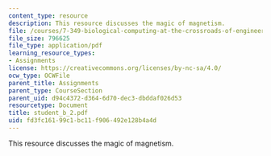 ```yaml
---
content_type: resource
description: This resource discusses the magic of magnetism.
file: /courses/7-349-biological-computing-at-the-crossroads-of-engineering-and-science-spring-2005/fd3fc16199c1bc11f906492e128b4a4d_student_b_2.pdf
file_size: 796625
file_type: application/pdf
learning_resource_types:
- Assignments
license: https://creativecommons.org/licenses/by-nc-sa/4.0/
ocw_type: OCWFile
parent_title: Assignments
parent_type: CourseSection
parent_uid: d94c4372-d364-6d70-dec3-dbddaf026d53
resourcetype: Document
title: student_b_2.pdf
uid: fd3fc161-99c1-bc11-f906-492e128b4a4d
---
```

This resource discusses the magic of magnetism.